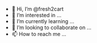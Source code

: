 - 👋 Hi, I’m @fresh2cart
- 👀 I’m interested in ...
- 🌱 I’m currently learning ...
- 💞️ I’m looking to collaborate on ...
- 📫 How to reach me ...

<!---
fresh2cart/fresh2cart is a ✨ special ✨ repository because its `README.md` (this file) appears on your GitHub profile.
You can click the Preview link to take a look at your changes.
--->
